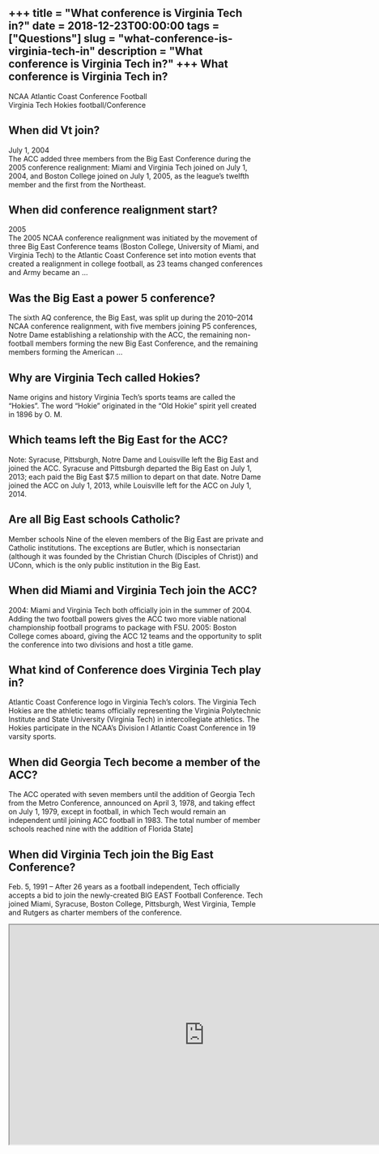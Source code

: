 +++
title = "What conference is Virginia Tech in?"
date = 2018-12-23T00:00:00
tags = ["Questions"]
slug = "what-conference-is-virginia-tech-in"
description = "What conference is Virginia Tech in?"
+++
What conference is Virginia Tech in?
------------------------------------

NCAA Atlantic Coast Conference Football  
Virginia Tech Hokies football/Conference

When did Vt join?
-----------------

July 1, 2004  
The ACC added three members from the Big East Conference during the 2005 conference realignment: Miami and Virginia Tech joined on July 1, 2004, and Boston College joined on July 1, 2005, as the league’s twelfth member and the first from the Northeast.

When did conference realignment start?
--------------------------------------

2005  
The 2005 NCAA conference realignment was initiated by the movement of three Big East Conference teams (Boston College, University of Miami, and Virginia Tech) to the Atlantic Coast Conference set into motion events that created a realignment in college football, as 23 teams changed conferences and Army became an …

Was the Big East a power 5 conference?
--------------------------------------

The sixth AQ conference, the Big East, was split up during the 2010–2014 NCAA conference realignment, with five members joining P5 conferences, Notre Dame establishing a relationship with the ACC, the remaining non-football members forming the new Big East Conference, and the remaining members forming the American …

Why are Virginia Tech called Hokies?
------------------------------------

Name origins and history Virginia Tech’s sports teams are called the “Hokies”. The word “Hokie” originated in the “Old Hokie” spirit yell created in 1896 by O. M.

Which teams left the Big East for the ACC?
------------------------------------------

Note: Syracuse, Pittsburgh, Notre Dame and Louisville left the Big East and joined the ACC. Syracuse and Pittsburgh departed the Big East on July 1, 2013; each paid the Big East $7.5 million to depart on that date. Notre Dame joined the ACC on July 1, 2013, while Louisville left for the ACC on July 1, 2014.

Are all Big East schools Catholic?
----------------------------------

Member schools Nine of the eleven members of the Big East are private and Catholic institutions. The exceptions are Butler, which is nonsectarian (although it was founded by the Christian Church (Disciples of Christ)) and UConn, which is the only public institution in the Big East.

When did Miami and Virginia Tech join the ACC?
----------------------------------------------

2004: Miami and Virginia Tech both officially join in the summer of 2004. Adding the two football powers gives the ACC two more viable national championship football programs to package with FSU. 2005: Boston College comes aboard, giving the ACC 12 teams and the opportunity to split the conference into two divisions and host a title game.

What kind of Conference does Virginia Tech play in?
---------------------------------------------------

Atlantic Coast Conference logo in Virginia Tech’s colors. The Virginia Tech Hokies are the athletic teams officially representing the Virginia Polytechnic Institute and State University (Virginia Tech) in intercollegiate athletics. The Hokies participate in the NCAA’s Division I Atlantic Coast Conference in 19 varsity sports.

When did Georgia Tech become a member of the ACC?
-------------------------------------------------

The ACC operated with seven members until the addition of Georgia Tech from the Metro Conference, announced on April 3, 1978, and taking effect on July 1, 1979, except in football, in which Tech would remain an independent until joining ACC football in 1983. The total number of member schools reached nine with the addition of Florida State\]

When did Virginia Tech join the Big East Conference?
----------------------------------------------------

Feb. 5, 1991 – After 26 years as a football independent, Tech officially accepts a bid to join the newly-created BIG EAST Football Conference. Tech joined Miami, Syracuse, Boston College, Pittsburgh, West Virginia, Temple and Rutgers as charter members of the conference.

<iframe allow="accelerometer; autoplay; clipboard-write; encrypted-media; gyroscope; picture-in-picture" allowfullscreen="" class="__youtube_prefs__  epyt-is-override  no-lazyload" data-no-lazy="1" data-origheight="433" data-origwidth="770" data-skipgform_ajax_framebjll="" height="433" id="_ytid_45409" loading="lazy" src="https://www.youtube.com/embed/Xc4EMpQqUbc?enablejsapi=1&autoplay=0&cc_load_policy=0&cc_lang_pref=&iv_load_policy=1&loop=0&modestbranding=0&rel=1&fs=1&playsinline=0&autohide=2&theme=dark&color=red&controls=1&" title="YouTube player" width="770"></iframe>